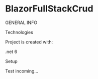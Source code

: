 # BlazorFullStackCrud
GENERAL INFO


Technologies 

Project is created with:

.net 6


Setup

Test
incoming...
